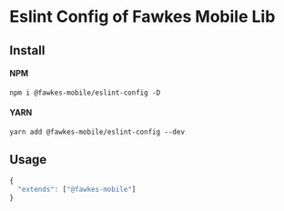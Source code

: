 # Eslint Config of Fawkes Mobile Lib

## Install

#### NPM

```shell
npm i @fawkes-mobile/eslint-config -D
```

#### YARN

```shell
yarn add @fawkes-mobile/eslint-config --dev
```

## Usage

```js
{
  "extends": ["@fawkes-mobile"]
}
```

